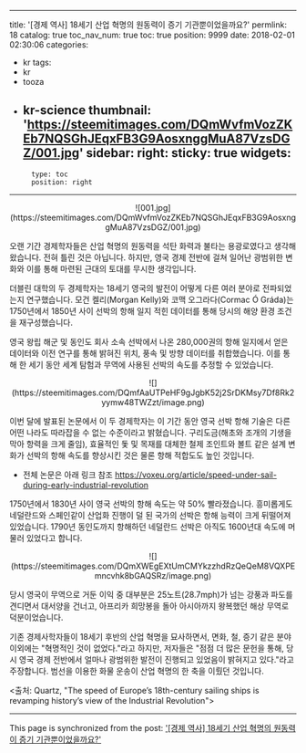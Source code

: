 
---
title: '[경제 역사]  18세기 산업 혁명의 원동력이 증기 기관뿐이었을까요?'
permlink: 18
catalog: true
toc_nav_num: true
toc: true
position: 9999
date: 2018-02-01 02:30:06
categories:
- kr
tags:
- kr
- tooza
- kr-science
thumbnail: 'https://steemitimages.com/DQmWvfmVozZKEb7NQSGhJEqxFB3G9AosxnggMuA87VzsDGZ/001.jpg'
sidebar:
    right:
        sticky: true
widgets:
    -
        type: toc
        position: right
---


<center>
![001.jpg](https://steemitimages.com/DQmWvfmVozZKEb7NQSGhJEqxFB3G9AosxnggMuA87VzsDGZ/001.jpg)
</center>

오랜 기간 경제학자들은 산업 혁명의 원동력을 석탄 화력과 불타는 용광로였다고 생각해 왔습니다. 전혀 틀린 것은 아닙니다. 하지만, 영국 경제 전반에 걸쳐 일어난 광범위한 변화와 이를 통해 마련된 근대의 토대를 무시한 생각입니다. 
  
더블린 대학의 두 경제학자는 18세기 영국의 발전이 어떻게 다른 여러 분야로 전파되었는지 연구했습니다. 모건 켈리(Morgan Kelly)와 코맥 오그라다(Cormac Ó Gráda)는 1750년에서 1850년 사이 선박의 항해 일지 적힌 데이터를 통해 당시의 해양 환경 조건을 재구성했습니다. 
  
영국 왕립 해군 및 동인도 회사 소속 선박에서 나온 280,000권의 항해 일지에서 얻은 데이터와 이전 연구를 통해 밝혀진 위치, 풍속 및 방향 데이터를 취합했습니다. 이를 통해 한 세기 동안 세계 탐험과 무역에 사용된 선박의 속도를 추정할 수 있었습니다. 

<center>
![](https://steemitimages.com/DQmfAaUTPeHF9gJgbK52j2SrDKMsy7Df8Rk2yymw48TWZzt/image.png)
</center>

이번 달에 발표된 논문에서 이 두 경제학자는 이 기간 동안 영국 선박 항해 기술은 다른 어떤 나라도 따라잡을 수 없는 수준이라고 밝혔습니다. 구리도금(해초와 조개의 기생을 막아 항력을 크게 줄임), 효율적인 돛 및 목재를 대체한 철제 조인트와 볼트 같은 설계 변화가 선박의 항해 속도를 향상시킨 것은 물론 항해 적합도도 높인 것입니다.

* 전체 논문은 아래 링크 참조
https://voxeu.org/article/speed-under-sail-during-early-industrial-revolution
  
1750년에서 1830년 사이 영국 선박의 항해 속도는 약 50% 빨라졌습니다. 흥미롭게도 네덜란드와 스페인같이 산업화 진행이 덜 된 국가의 선박은 항해 능력이 크게 뒤떨어져 있었습니다. 1790년 동인도까지 항해하던 네덜란드 선박은 아직도 1600년대 속도에 머물러 있었다고 합니다. 

<center>
![](https://steemitimages.com/DQmXWEgEXtUmCMYkzzhdRzQeQeM8VQXPEmncvhk8bGAQSRz/image.png)
</center>

당시 영국이 무역으로 거둔 이익 중 대부분은 25노트(28.7mph)가 넘는 강풍과 파도를 견디면서 대서양을 건너고, 아프리카 희망봉을 돌아 아시아까지 왕복했던 해상 무역로 덕분이었습니다.
  
기존 경제사학자들이 18세기 후반의 산업 혁명을 묘사하면서, 면화, 철, 증기 같은 분야 이외에는 "혁명적인 것이 없었다."라고 하지만, 저자들은 "점점 더 많은 문헌을 통해, 당시 영국 경제 전반에서 얼마나 광범위한 발전이 진행되고 있었음이 밝혀지고 있다."라고 주장합니다. 범선을 이용한 화물 운송이 산업 혁명의 한 축을 이뤘던 것입니다. 
  
<출처: Quartz, "The speed of Europe’s 18th-century sailing ships is revamping history’s view of the Industrial Revolution">

- - -

This page is synchronized from the post: ['[경제 역사]  18세기 산업 혁명의 원동력이 증기 기관뿐이었을까요?'](https://steemit.com/@pius.pius/18)
